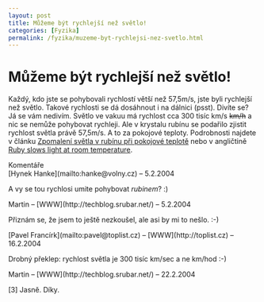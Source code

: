 ```yaml
---
layout: post
title: Můžeme být rychlejší než světlo!
categories: [Fyzika]
permalink: /fyzika/muzeme-byt-rychlejsi-nez-svetlo.html
---
```

# Můžeme být rychlejší než světlo!

Každý, kdo jste se pohybovali rychlostí větší než 57,5m/s, jste byli rychlejší než světlo. Takové rychlosti se dá dosáhnout i na dálnici (psst). Divíte se? Já se vám nedivím. Světlo ve vakuu má rychlost cca 300 tisíc km/s ~~km/h~~ a nic se nemůže pohybovat rychleji. Ale v krystalu rubínu se podařilo zjistit rychlost světla právě 57,5m/s. A to za pokojové teploty. Podrobnosti najdete v článku [Zpomalení světla v rubínu při pokojové teplotě](http://www.aldebaran.cz/bulletin/2003_25_slo.html) nebo v angličtině [Ruby slows light at room temperature](http://physicsweb.org/article/news/7/3/18).


<section id='comments-section'>
<div class='commentsheader'>Komentáře</div>        
<div class='comment-item-header' markdown=1>
[Hynek Hanke](mailto:hanke@volny.cz)  &ndash; 5.2.2004
</div>

A vy se tou rychlosi umite pohybovat *rubinem*? :)

<div class='comment-item-header' markdown=1>
Martin &ndash; [WWW](http://techblog.srubar.net/) &ndash; 5.2.2004
</div>

Přiznám se, že jsem to ještě nezkoušel, ale asi by mi to nešlo. :-)

<div class='comment-item-header' markdown=1>
[Pavel Francírk](mailto:pavel@toplist.cz) &ndash; [WWW](http://toplist.cz) &ndash; 16.2.2004
</div>

Drobný překlep: rychlost světla je 300 tisíc km/sec a ne km/hod :-)

<div class='comment-item-header' markdown=1>
Martin &ndash; [WWW](http://techblog.srubar.net/) &ndash; 22.2.2004
</div>

[3] Jasně. Díky.

</section>